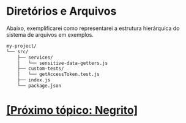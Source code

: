 # Diretórios e Arquivos

Abaixo, exemplificarei como representarei a estrutura hierárquica do sistema de arquivos em exemplos.

```Bash
my-project/
└── src/
    ├── services/
    │   └── sensitive-data-getters.js
    ├── custom-tests/
    │   └── getAccessToken.test.js
    ├── index.js
    └── package.json
```

# [[Próximo tópico: Negrito]](./negrito.md)